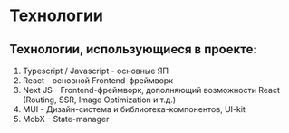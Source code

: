 # Технологии

## Технологии, использующиеся в проекте:

1. Typescript / Javascript - основные ЯП
2. React - основной Frontend-фреймворк
3. Next JS - Frontend-фреймворк, дополняющий возможности React (Routing, SSR, Image Optimization и т.д.)
4. MUI - Дизайн-система и библиотека-компонентов, UI-kit
5. MobX - State-manager
